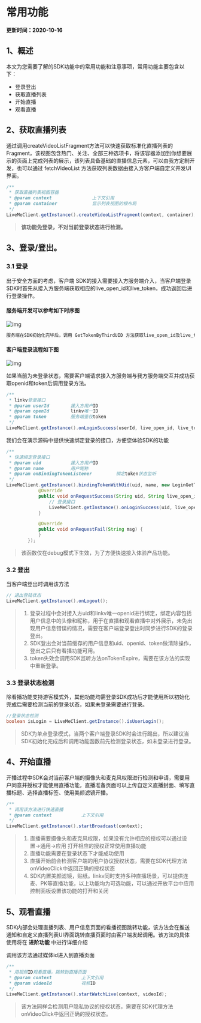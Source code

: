 # 常用功能

**更新时间：2020-10-16**

## <a name='1'></a>1、概述

本文为您需要了解的SDK功能中的常用功能和注意事项，常用功能主要包含以下：

- 登录登出
- 获取直播列表
- 开始直播
- 观看直播

## <a name='2'></a>2、获取直播列表

通过调用createVideoListFragment方法可以快速获取标准化直播列表的Fragment，该视图包含热门、关注、全部三种选项卡，将该容器添加到你想要展示的页面上完成列表的展示，该列表具备基础的直播信息元素，可以由我方定制开发，也可以通过 fetchVideoList 方法获取列表数据由接入方客户端自定义开发UI界面。

```java
/**
 * 获取直播列表视图容器
 * @param context               上下文引用
 * @param container             显示列表视图的根布局
 */
LiveMeClient.getInstance().createVideoListFragment(context, container);
```

> **该功能免登录，不对当前登录状态进行检测。**
>


## <a name='3'></a>3、登录/登出。


### 3.1 登录

出于安全方面的考虑，客户端 SDK的接入需要接入方服务端介入，当客户端登录SDK时首先从接入方服务端获取相应的live_open_id和live_token，成功返回后进行登录操作。

####  服务端开发可以参考如下时序图

![img](https://dl.linkv.io/doc/zh/android/live/images/live_install.png)

```sh
服务端在SDK初始化完毕后，调用 GetTokenByThirdUID 方法获取live_open_id及live_token
```

#### 客户端登录流程如下图

![img](https://dl.linkv.io/doc/zh/android/live/images/login.png)

如果当前为未登录状态，需要客户端请求接入方服务端与我方服务端交互并成功获取openid和token后调用登录方法。

```java
/**
 * linkv登录接口
 * @param userId        接入方用户ID
 * @param openId        linkv唯一ID
 * @param token         服务端鉴权token
 */
LiveMeClient.getInstance().onLoginSuccess(userId, live_open_id, live_token);
```

我们会在演示源码中提供快速绑定登录的接口，方便您体验SDK的功能

```java
/**
 * 快速绑定登录接口
 * @param uid           接入方用户ID
 * @param name          用户昵称
 * @param onBindingTokenListener         绑定token状态监听
 */
LiveMeClient.getInstance().bindingTokenWithUid(uid, name, new LoginGetTokenWrapper.OnBindingTokenListener() {
            @Override
            public void onRequestSuccess(String uid, String live_open_id, String live_token) {
                // 登录接口
                LiveMeClient.getInstance().onLoginSuccess(uid, live_open_id, live_token);
            }

            @Override
            public void onRequestFail(String msg) {
            }
        });
```

> 该函数仅在debug模式下生效，为了方便快速接入体验产品功能。

### 3.2 登出

当客户端登出时调用该方法

```java
// 退出登陆状态
LiveMeClient.getInstance().onLogout();
```

> 1. 登录过程中会对接入方uid和linkv唯一openid进行绑定，绑定内容包括用户信息中的头像和昵称，用于在直播和观看直播中对外展示，未免出现用户信息错误的情况，需要在客户端登录登出时同步进行SDK的登录登出。
> 2. SDK登出会对当前缓存的用户信息和uid、openid、token做清除操作，登出之后只有看播功能可用。
> 3. token失效会调用SDK监听方法onTokenExpire，需要在该方法的实现中重新登录。

### 3.3 登录状态检测

除看播功能支持游客模式外，其他功能均需登录SDK成功后才能使用所以初始化完成后需要检测当前的登录状态，如果未登录需要进行登录。

```java
//登录状态检测
boolean isLogin = LiveMeClient.getInstance().isUserLogin();
```

> SDK为单点登录模式，当两个客户端登录SDK时会进行踢出，所以建议当SDK初始化完成后和调用功能函数前先检测登录状态，如未登录进行登录。


## <a name='4'></a>4、开始直播

开播过程中SDK会对当前客户端的摄像头和麦克风权限进行检测和申请，需要用户同意并授权才能使用直播功能，直播准备页面可以上传自定义直播封面、填写直播标题、选择直播标签、使用美颜滤镜开播。

```java
/**
 * 调用该方法进行快速直播
 * @param context           上下文引用
 */
LiveMeClient.getInstance().startBroadcast(context);
```

> 1. 直播需要摄像头和麦克风权限，如果没有允许相应的授权可以通过设置->通用->应用 打开相应的授权正常使用直播功能
> 2. 直播功能需要在登录状态下才能成功使用
> 3. 直播开始前会检测客户端的用户协议授权状态，需要在SDK代理方法onVideoClick中返回正确的授权状态
> 4. SDK内置美颜滤镜，贴纸。linkv同时支持多种直播场景，可以提供连麦、PK等直播功能，以上功能均为可选功能，可以通过开放平台中应用控制面板设置该功能的打开和关闭

## <a name='5'></a>5、观看直播

SDK内部会处理直播列表、用户信息页面的看播视图跳转功能，该方法会在推送通知和自定义直播列表UI界面跳转直播页面时由客户端发起调用。该方法的具体使用将在 **进阶功能** 中进行详细介绍

调用该方法通过媒体id进入到直播页面

```java
/**
 * 用视频ID观看直播，跳转到直播页面
 * @param context           上下文引用
 * @param videoId           视频ID
 */
LiveMeClient.getInstance().startWatchLive(context, videoId);
```

> 该方法同样会检测用户隐私协议的授权状态，需要在SDK代理方法onVideoClick中返回正确的授权状态。

